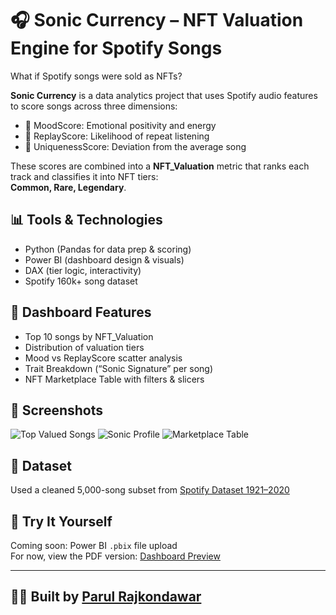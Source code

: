 # 🎧 Sonic Currency – NFT Valuation Engine for Spotify Songs

What if Spotify songs were sold as NFTs?

**Sonic Currency** is a data analytics project that uses Spotify audio features to score songs across three dimensions:
- 🧠 MoodScore: Emotional positivity and energy
- 🔁 ReplayScore: Likelihood of repeat listening
- 🧬 UniquenessScore: Deviation from the average song

These scores are combined into a **NFT_Valuation** metric that ranks each track and classifies it into NFT tiers:  
**Common, Rare, Legendary**.

## 📊 Tools & Technologies
- Python (Pandas for data prep & scoring)
- Power BI (dashboard design & visuals)
- DAX (tier logic, interactivity)
- Spotify 160k+ song dataset

## 🧠 Dashboard Features
- Top 10 songs by NFT_Valuation
- Distribution of valuation tiers
- Mood vs ReplayScore scatter analysis
- Trait Breakdown (“Sonic Signature” per song)
- NFT Marketplace Table with filters & slicers

## 📸 Screenshots

![Top Valued Songs](images/top_songs_bar.png)
![Sonic Profile](images/sonic_signature_matrix.png)
![Marketplace Table](images/marketplace_table.png)

## 📁 Dataset
Used a cleaned 5,000-song subset from [Spotify Dataset 1921–2020](https://www.kaggle.com/datasets/fcpercival/160k-spotify-songs-sorted)

## 🚀 Try It Yourself
Coming soon: Power BI `.pbix` file upload  
For now, view the PDF version: [Dashboard Preview](link-to-pdf-or-demo)

---

## 🙋‍♀️ Built by [Parul Rajkondawar](https://www.linkedin.com/in/your-profile)


